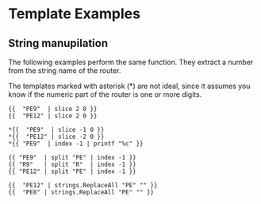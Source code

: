 # Template Examples

## String manupilation

The following examples perform the same function. They extract a number from the string name of the router.

The templates marked with asterisk (*) are not ideal, since it assumes you know if the numeric part of the router is one or more digits.

```jinja
{{  "PE9"  | slice 2 0 }}
{{  "PE12" | slice 2 0 }}

*{{  "PE9"  | slice -1 0 }}
*{{  "PE12" | slice -2 0 }}
*{{ "PE9"  | index -1 | printf "%c" }}

{{ "PE9"  | split "PE" | index -1 }}
{{ "R9"   | split "R"  | index -1 }}
{{ "PE12" | split "PE" | index -1 }}

{{  "PE12" | strings.ReplaceAll "PE" "" }}
{{  "PE8" | strings.ReplaceAll "PE" "" }}
```
